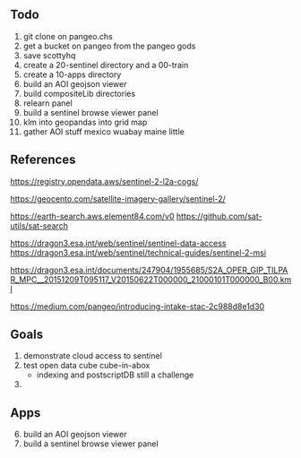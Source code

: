 ## Todo
1. git clone on pangeo.chs
2. get a bucket on pangeo from the pangeo gods
3. save scottyhq
4. create a 20-sentinel directory and a 00-train
5. create a 10-apps directory
6. build an AOI geojson viewer
7. build compositeLib directories
8. relearn panel
9. build a sentinel browse viewer panel
10. klm into geopandas into grid map
11. gather AOI stuff mexico wuabay maine little

## References
https://registry.opendata.aws/sentinel-2-l2a-cogs/

https://geocento.com/satellite-imagery-gallery/sentinel-2/

https://earth-search.aws.element84.com/v0
https://github.com/sat-utils/sat-search

https://dragon3.esa.int/web/sentinel/sentinel-data-access
https://dragon3.esa.int/web/sentinel/technical-guides/sentinel-2-msi

https://dragon3.esa.int/documents/247904/1955685/S2A_OPER_GIP_TILPAR_MPC__20151209T095117_V20150622T000000_21000101T000000_B00.kml

https://medium.com/pangeo/introducing-intake-stac-2c988d8e1d30

## Goals

1. demonstrate cloud access to sentinel
2. test open data cube cube-in-abox
	- indexing and postscriptDB still a challenge
3. 

## Apps

6. build an AOI geojson viewer
9. build a sentinel browse viewer panel
